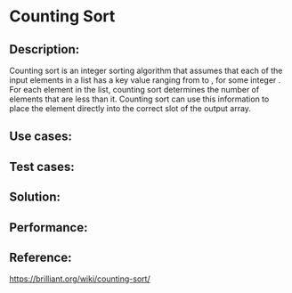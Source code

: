 # Counting Sort

##    Description:
Counting sort is an integer sorting algorithm that assumes that each of the  input elements in a list has a key value ranging from  to , for some integer . For each element in the list, counting sort determines the number of elements that are less than it. Counting sort can use this information to place the element directly into the correct slot of the output array.

##    Use cases:
##    Test cases:
##    Solution:
##    Performance:
##    Reference:

https://brilliant.org/wiki/counting-sort/



